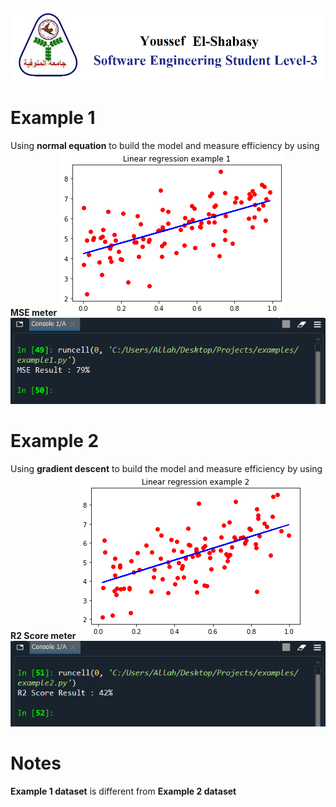 ![](./img/Me.png)
# Example 1
Using **normal equation** to build the model and measure efficiency by using **MSE meter**
![](./img/eg1.png)
![](./img/eg1r.png)
# Example 2
Using **gradient descent** to build the model and measure efficiency by using **R2 Score meter**
![](./img/eg2.png)
![](./img/eg2r.png)
# Notes
**Example 1 dataset** is different from **Example 2 dataset**
